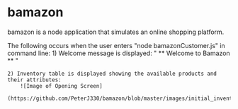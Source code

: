 # bamazon
bamazon is a node application that simulates an online shopping platform.

The following occurs when the user enters "node bamazonCustomer.js" in command line:
    1) Welcome message is displayed: " ** Welcome to Bamazon ** "

    2) Inventory table is displayed showing the available products and their attributes:
        ![Image of Opening Screen]
        (https://github.com/PeterJ330/bamazon/blob/master/images/initial_inventory.png)
